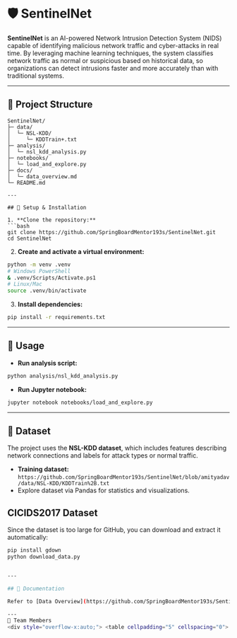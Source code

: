 # 🛡️ SentinelNet

**SentinelNet** is an AI-powered Network Intrusion Detection System (NIDS) capable of identifying malicious network traffic and cyber-attacks in real time. By leveraging machine learning techniques, the system classifies network traffic as normal or suspicious based on historical data, so organizations can detect intrusions faster and more accurately than with traditional systems.

---

## 📂 Project Structure

````text
SentinelNet/
├─ data/
│  └─ NSL-KDD/
│     └─ KDDTrain+.txt
├─ analysis/
│  └─ nsl_kdd_analysis.py
├─ notebooks/
│  └─ load_and_explore.py
├─ docs/
│  └─ data_overview.md
└─ README.md

---

## 🐍 Setup & Installation

1. **Clone the repository:**
```bash
git clone https://github.com/SpringBoardMentor193s/SentinelNet.git
cd SentinelNet
````

2. **Create and activate a virtual environment:**

```bash
python -m venv .venv
# Windows PowerShell
& .venv/Scripts/Activate.ps1
# Linux/Mac
source .venv/bin/activate
```

3. **Install dependencies:**

```bash
pip install -r requirements.txt
```

---

## 🚀 Usage

* **Run analysis script:**

```bash
python analysis/nsl_kdd_analysis.py
```

* **Run Jupyter notebook:**

```bash
jupyter notebook notebooks/load_and_explore.py
```

---

## 📄 Dataset

The project uses the **NSL-KDD dataset**, which includes features describing network connections and labels for attack types or normal traffic.

* **Training dataset:** `https://github.com/SpringBoardMentor193s/SentinelNet/blob/amityadav/data/NSL-KDD/KDDTrain%2B.txt`
* Explore dataset via Pandas for statistics and visualizations.

##  CICIDS2017 Dataset

Since the dataset is too large for GitHub, you can download and extract it automatically:

```bash
pip install gdown
python download_data.py


---

## 📖 Documentation

Refer to [Data Overview](https://github.com/SpringBoardMentor193s/SentinelNet/blob/10bb40432b8b25131207bacf99b0d9a88d76481c/docs/data_overview.md) for details on dataset sources, schema, and summary statistics.

---
👥 Team Members
<div style="overflow-x:auto;"> <table cellpadding="5" cellspacing="0"> <tr><th>Name</th><th>Email</th></tr> <tr><td>Amit Yadav</td><td><a href="mailto:2k23.cs2314011@gmail.com">2k23.cs2314011@gmail.com</a></td></tr> <tr><td>Upasana Prabhakar</td><td><a href="mailto:upasanaprabhakar35@gmail.com">upasanaprabhakar35@gmail.com</a></td></tr> <tr><td>Bhavana Thota</td><td><a href="mailto:bhavanathota2006@gmail.com">bhavanathota2006@gmail.com</a></td></tr> <tr><td>Saravanan S</td><td><a href="mailto:itssaravanan03@gmail.com">itssaravanan03@gmail.com</a></td></tr> <tr><td>Shreyanshi Srivastava</td><td><a href="mailto:shreyanshisrivastava19@gmail.com">shreyanshisrivastava19@gmail.com</a></td></tr> <!-- Add remaining members here --> </table> </div>
